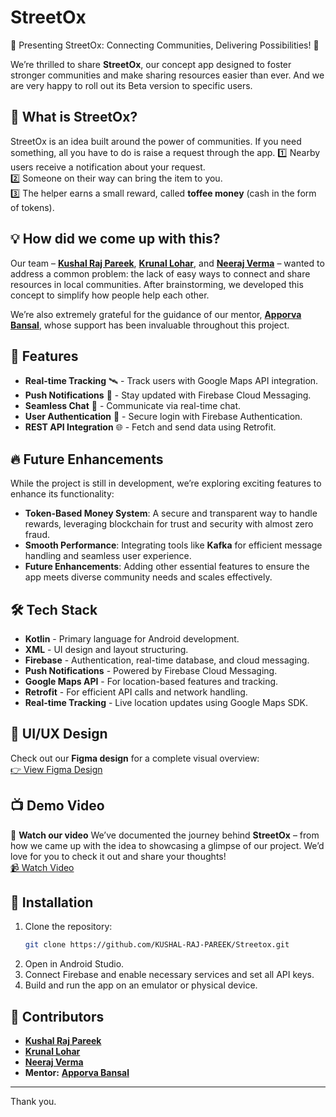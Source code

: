 # StreetOx

🌟 Presenting StreetOx: Connecting Communities, Delivering Possibilities! 🌟

We’re thrilled to share **StreetOx**, our concept app designed to foster stronger communities and make sharing resources easier than ever. And we are very happy to roll out its Beta version to specific users.

## 🎯 What is StreetOx?
StreetOx is an idea built around the power of communities. If you need something, all you have to do is raise a request through the app.
1️⃣ Nearby users receive a notification about your request.  
2️⃣ Someone on their way can bring the item to you.  
3️⃣ The helper earns a small reward, called **toffee money** (cash in the form of tokens).  

## 💡 How did we come up with this?
Our team – [**Kushal Raj Pareek**](https://github.com/KUSHAL-RAJ-PAREEK), [**Krunal Lohar**](https://github.com/Krunallohar), and [**Neeraj Verma**](https://github.com/NeerajVermaGPS) – wanted to address a common problem: the lack of easy ways to connect and share resources in local communities. After brainstorming, we developed this concept to simplify how people help each other.

We’re also extremely grateful for the guidance of our mentor, [**Apporva Bansal**](https://github.com/AppoorvaBansal), whose support has been invaluable throughout this project.

## 🚀 Features
- **Real-time Tracking** 🛰️ - Track users with Google Maps API integration.
- **Push Notifications** 🔔 - Stay updated with Firebase Cloud Messaging.
- **Seamless Chat** 💬 - Communicate via real-time chat.
- **User Authentication** 🔐 - Secure login with Firebase Authentication.
- **REST API Integration** 🌐 - Fetch and send data using Retrofit.

## 🔥 Future Enhancements
While the project is still in development, we’re exploring exciting features to enhance its functionality:
- **Token-Based Money System**: A secure and transparent way to handle rewards, leveraging blockchain for trust and security with almost zero fraud.
- **Smooth Performance**: Integrating tools like **Kafka** for efficient message handling and seamless user experience.
- **Future Enhancements**: Adding other essential features to ensure the app meets diverse community needs and scales effectively.

## 🛠️ Tech Stack
- **Kotlin** - Primary language for Android development.
- **XML** - UI design and layout structuring.
- **Firebase** - Authentication, real-time database, and cloud messaging.
- **Push Notifications** - Powered by Firebase Cloud Messaging.
- **Google Maps API** - For location-based features and tracking.
- **Retrofit** - For efficient API calls and network handling.
- **Real-time Tracking** - Live location updates using Google Maps SDK.

## 🎨 UI/UX Design
Check out our **Figma design** for a complete visual overview:  
[👉 View Figma Design](https://www.figma.com/design/X2CjsnFe6gJ03A2714VyUX/Streetox-Design?node-id=0-1&t=ykMnUIArPMWFCev3-1)

## 📺 Demo Video
🎥 **Watch our video**
We’ve documented the journey behind **StreetOx** – from how we came up with the idea to showcasing a glimpse of our project. We’d love for you to check it out and share your thoughts!  
[📹 Watch Video](https://www.linkedin.com/feed/update/urn:li:activity:7273286006471028737/)

## 📌 Installation
1. Clone the repository:
   ```sh
   git clone https://github.com/KUSHAL-RAJ-PAREEK/Streetox.git
   ```
2. Open in Android Studio.
3. Connect Firebase and enable necessary services and set all API keys.
4. Build and run the app on an emulator or physical device.

## 🤝 Contributors
- [**Kushal Raj Pareek**](https://github.com/KUSHAL-RAJ-PAREEK)
- [**Krunal Lohar**](https://github.com/Krunallohar)
- [**Neeraj Verma**](https://github.com/NeerajVermaGPS)
- **Mentor:** [**Apporva Bansal**](https://github.com/AppoorvaBansal)

---
Thank you.
